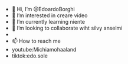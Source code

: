 - 👋 Hi, I’m @EdoardoBorghi
- 👀 I’m interested in creare video 
- 🌱 I’m currently learning niente
- 💞️ I’m looking to collaborate wiht silvy anselmi
- 
- 📫 How to reach me
- youtube:Michiamohaaland
- tiktok:edo.sole

<!---
EdoardoBorghi/EdoardoBorghi is a ✨ special ✨ repository because its `README.md` (this file) appears on your GitHub profile.
You can click the Preview link to take a look at your changes.
--->
